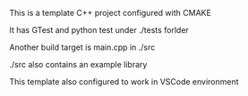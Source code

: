 This is a template C++ project configured with CMAKE

It has GTest and python test under ./tests forlder

Another build target is main.cpp in ./src

./src also contains an example library

This template also configured to work in VSCode environment
